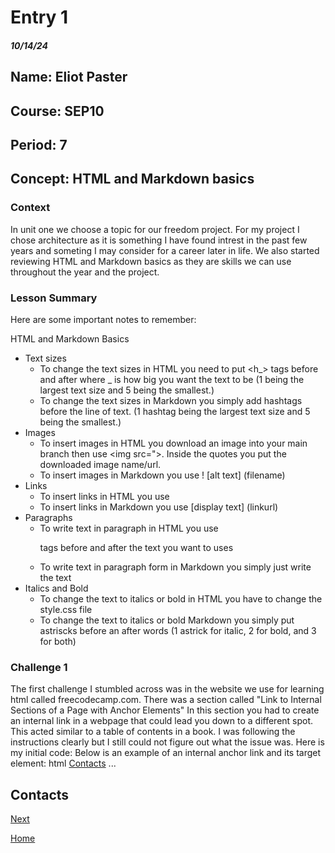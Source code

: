 # Entry 1
##### 10/14/24

## Name: Eliot Paster
## Course: SEP10
## Period: 7
## Concept: HTML and Markdown basics

### Context
In unit one we choose a topic for our freedom project. For my project I chose architecture as it is something I have found intrest in the past few years and someting I may consider for a career later in life. We also started reviewing  HTML and Markdown basics as they are skills we can use throughout the year and the project.
 
### Lesson Summary
Here are some important notes to remember:

HTML and Markdown Basics
* Text sizes
  * To change the text sizes in HTML you need to put <h_> tags before and after where _ is how big you want the text to be (1 being the largest text size and 5 being the smallest.)
  * To change the text sizes in Markdown you simply add hashtags before the line of text. (1 hashtag being the largest text size and 5 being the smallest.)
* Images
  * To insert images in HTML you download an image into your main branch then use <img src=">. Inside the quotes you put the downloaded image name/url.
  * To insert images in Markdown you use ! [alt text] (filename)
* Links
  * To insert links in HTML you use <a href=""></a>
  * To insert links in Markdown you use [display text] (linkurl)
* Paragraphs
  * To write text in paragraph in HTML you use <p> tags before and after the text you want to uses
  * To write text in paragraph form in Markdown you simply just write the text
* Italics and Bold
  * To change the text to italics or bold in HTML you have to change the style.css file
  * To change the text to italics or bold Markdown you simply put astriscks before an after words (1 astrick for italic, 2 for bold, and 3 for both)

 ### Challenge 1

The first challenge I stumbled across was in the website we use for learning html called freecodecamp.com. There was a section called "Link to Internal Sections of a Page with Anchor Elements" In this section you had to create an internal link in a webpage that could lead you down to a different spot. This acted similar to a table of contents in a book. I was following the instructions clearly but I still could not figure out what the issue was. Here is my initial code:
Below is an example of an internal anchor link and its target element:
html
<a href="#contacts-header">Contacts</a>
...
<h2 id="contacts-header">Contacts</h2>


[Next](entry02.md)

[Home](../README.md)

